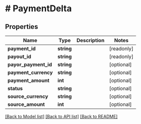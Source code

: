 # # PaymentDelta

## Properties

Name | Type | Description | Notes
------------ | ------------- | ------------- | -------------
**payment_id** | **string** |  | [readonly]
**payout_id** | **string** |  | [readonly]
**payor_payment_id** | **string** |  | [optional]
**payment_currency** | **string** |  | [optional]
**payment_amount** | **int** |  | [optional]
**status** | **string** |  | [optional]
**source_currency** | **string** |  | [optional]
**source_amount** | **int** |  | [optional]

[[Back to Model list]](../../README.md#models) [[Back to API list]](../../README.md#endpoints) [[Back to README]](../../README.md)
